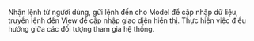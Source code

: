 Nhận lệnh từ người dùng, gửi lệnh đến cho Model để cập nhập dữ liệu, truyền lệnh đến View để cập nhập giao diện hiển thị.
Thực hiện việc điều hướng giữa các đối tượng tham gia hệ thống.
